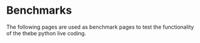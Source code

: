 # Benchmarks

The following pages are used as benchmark pages to test the functionality of the thebe python live coding.